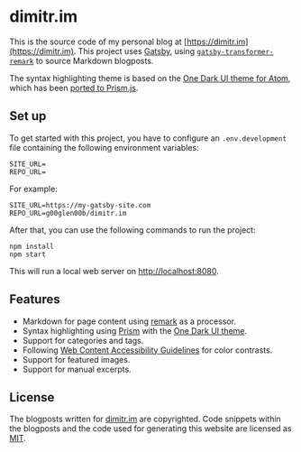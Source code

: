 # dimitr.im

This is the source code of my personal blog at [https://dimitr.im](https://dimitr.im).
This project uses [Gatsby](https://www.gatsbyjs.org/), using [`gatsby-transformer-remark`](https://www.gatsbyjs.org/packages/gatsby-transformer-remark/) to source Markdown blogposts.

The syntax highlighting theme is based on the [One Dark UI theme for Atom](https://atom.io/themes/one-dark-ui), which has been [ported to Prism.js](https://github.com/AGMStudio/prism-theme-one-dark). 

## Set up
To get started with this project, you have to configure an `.env.development` file containing the following environment variables:

```env
SITE_URL=
REPO_URL=
```

For example:

```env
SITE_URL=https://my-gatsby-site.com
REPO_URL=g00glen00b/dimitr.im
```

After that, you can use the following commands to run the project:

```shell
npm install
npm start
```

This will run a local web server on [http://localhost:8080](http://localhost:8080).

## Features

- Markdown for page content using [remark](https://github.com/remarkjs/remark) as a processor.
- Syntax highlighting using [Prism](https://prismjs.com/) with the [One Dark UI theme](https://atom.io/themes/one-dark-ui).
- Support for categories and tags.
- Following [Web Content Accessibility Guidelines](https://www.w3.org/WAI/standards-guidelines/wcag/) for color contrasts.
- Support for featured images.
- Support for manual excerpts.

## License

The blogposts written for [dimitr.im](https://dimitr.im/) are copyrighted.
Code snippets within the blogposts and the code used for generating this website are licensed as [MIT](https://opensource.org/licenses/MIT).  
